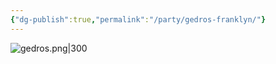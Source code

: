 ```yaml
---
{"dg-publish":true,"permalink":"/party/gedros-franklyn/"}
---
```


![gedros.png|300](/img/user/_assets/gedros.png)

